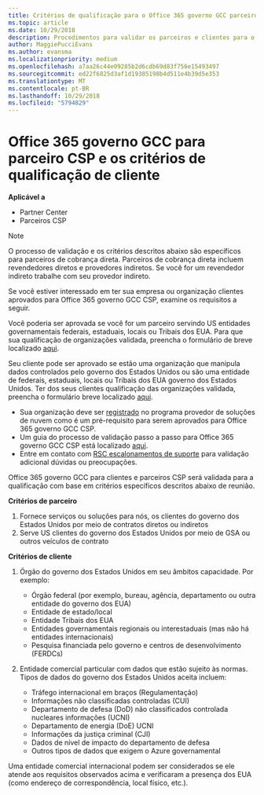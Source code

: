 ```yaml
---
title: Critérios de qualificação para o Office 365 governo GCC parceiro e do cliente | Partner Center
ms.topic: article
ms.date: 10/29/2018
description: Procedimentos para validar os parceiros e clientes para o Office 365 governo GCC CSP.
author: MaggiePucciEvans
ms.author: evansma
ms.localizationpriority: medium
ms.openlocfilehash: a7aa26c44e09285b2d6cdb69d83f756e15493497
ms.sourcegitcommit: ed22f6825d3af1d19385198b4d511e4b39d5e353
ms.translationtype: MT
ms.contentlocale: pt-BR
ms.lasthandoff: 10/29/2018
ms.locfileid: "5794829"
---
```

# <a name="office-365-government-gcc-for-csp-partner-and-customer-eligibility-criteria"></a>Office 365 governo GCC para parceiro CSP e os critérios de qualificação de cliente

**Aplicável a**

-  Partner Center
-  Parceiros CSP

>[!NOTE]
>O processo de validação e os critérios descritos abaixo são específicos para parceiros de cobrança direta. Parceiros de cobrança direta incluem revendedores diretos e provedores indiretos.  Se você for um revendedor indireto trabalhe com seu provedor indireto. 

Se você estiver interessado em ter sua empresa ou organização clientes aprovados para Office 365 governo GCC CSP, examine os requisitos a seguir.

Você poderia ser aprovada se você for um parceiro servindo US entidades governamentais federais, estaduais, locais ou Tribais dos EUA. Para que sua qualificação de organizações validada, preencha o formulário de breve localizado [aqui](https://products.office.com/government/eligibility-validation?ReqType=CSPPartner).

Seu cliente pode ser aprovado se estão uma organização que manipula dados controlados pelo governo dos Estados Unidos ou são uma entidade de federais, estaduais, locais ou Tribais dos EUA governo dos Estados Unidos. Ter dos seus clientes qualificação das organizações validada, preencha o formulário breve localizado [aqui](https://products.office.com/government/eligibility-validation?ReqType=CSPCustomer). 

-   Sua organização deve ser [registrado](https://partnercenter.microsoft.com/partner/cloud-solution-provider) no programa provedor de soluções de nuvem como é um pré-requisito para serem aprovados para Office 365 governo GCC CSP.
-   Um guia do processo de validação passo a passo para Office 365 governo GCC CSP está localizado [aqui](https://go.microsoft.com/fwlink/?linkid=2007323).
-   Entre em contato com [RSC escalonamentos de suporte](mailto:usgcce@microsoft.com) para validação adicional dúvidas ou preocupações.

Office 365 governo GCC para clientes e parceiros CSP será validada para a qualificação com base em critérios específicos descritos abaixo de reunião.

**Critérios de parceiro**
1.  Fornece serviços ou soluções para nós, os clientes do governo dos Estados Unidos por meio de contratos diretos ou indiretos
2.  Serve US clientes do governo dos Estados Unidos por meio de GSA ou outros veículos de contrato

**Critérios de cliente**
1.  Órgão do governo dos Estados Unidos em seu âmbitos capacidade. Por exemplo:
 
    -  Órgão federal (por exemplo, bureau, agência, departamento ou outra entidade do governo dos EUA)
    -   Entidade de estado/local 
    -   Entidade Tribais dos EUA
    -   Entidades governamentais regionais ou interestaduais (mas não há entidades internacionais)
    -   Pesquisa financiada pelo governo e centros de desenvolvimento (FERDCs)

2.  Entidade comercial particular com dados que estão sujeito às normas. Tipos de dados do governo dos Estados Unidos aceita incluem: 
    -   Tráfego internacional em braços (Regulamentação)
    -   Informações não classificadas controladas (CUI)
    -   Departamento de defesa (DoD) não classificados controlada nucleares informações (UCNI)
    -   Departamento de energia (DoE) UCNI
    -   Informações da justiça criminal (CJI)
    -   Dados de nível de impacto do departamento de defesa
    -   Outros tipos de dados que exigem o Azure governamental

Uma entidade comercial internacional podem ser considerados se ele atende aos requisitos observados acima e verificaram a presença dos EUA (como endereço de correspondência, local físico, etc.).

